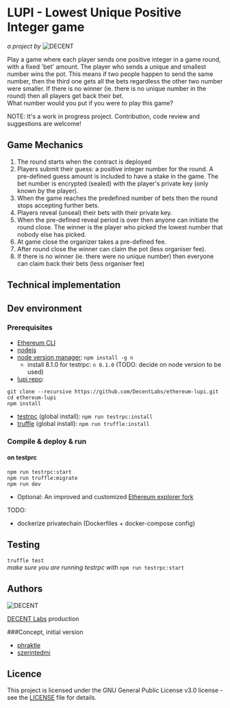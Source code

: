 # LUPI - Lowest Unique Positive Integer game

_a project by_ ![DECENT](http://www.decent.org/images/logo-voronoi_120x33.png)

Play a game where each player sends one positive integer in a game round, with a fixed 'bet' amount. The player who sends a unique and smallest number wins the pot. This means if two people happen to send the same number, then the third one gets all the bets regardless the other two number were smaller.
If there is no winner (ie. there is no unique number in the round) then all players get back their bet.  
What number would you put if you were to play this game?

NOTE: It's a work in progress project. Contribution, code review and suggestions are welcome!

## Game Mechanics
1. The round starts when the contract is deployed
1. Players submit their guess: a positive integer number for the round. A pre-defined guess amount is included to have a stake in the game. The bet number is encrypted (sealed) with the player's private key (only known by the player).
1. When the game reaches the predefined number of bets then the round stops accepting further bets.
1. Players reveal (unseal) their bets with their private key.
1. When the pre-defined reveal period is over then anyone can initiate the round close. The winner is the player who picked the lowest number that nobody else has picked.
1. At game close the organizer takes a pre-defined fee.
1. After round close the winner can claim the pot (less organiser fee).
1. If there is no winner (ie. there were no unique number) then everyone can claim back their bets (less organiser fee)

## Technical implementation
<TODO>

## Dev environment
### Prerequisites
* [Ethereum CLI](https://www.ethereum.org/cli)
* [nodejs](https://nodejs.org/en/download/)
* [node version manager](https://github.com/tj/n): `npm install -g n`
  * install 8.1.0 for testrpc:  `n 8.1.0` (TODO: decide on node version to be used)
* [lupi repo](https://github.com/DecentLabs/ethereum-lupi):
```
git clone --recursive https://github.com/DecentLabs/ethereum-lupi.git
cd ethereum-lupi
npm install
```
* [testrpc](https://github.com/ethereumjs/testrpc) (global install): `npm run testrpc:install`
* [truffle](http://truffleframework.com/docs/getting_started/installation) (global install): `npm run truffle:install`

### Compile & deploy & run
#### on testprc
```
npm run testrpc:start
npm run truffle:migrate
npm run dev
```

* Optional: An improved and customized [Ethereum explorer fork](https://github.com/szerintedmi/explorer)

TODO:
 * dockerize privatechain (Dockerfiles + docker-compose config)

## Testing
`truffle test`  
_make sure you are running testrpc with_ `npm run testrpc:start`

## Authors
![DECENT](http://www.decent.org/images/logo-voronoi_120x33.png)

[DECENT Labs](http://www.decent.org) production

###Concept, initial version
* [phraktle](https://github.com/phraktle)
* [szerintedmi](https://github.com/szerintedmi)

## Licence
This project is licensed under the GNU General Public License v3.0 license - see the [LICENSE](LICENSE) file for details.
